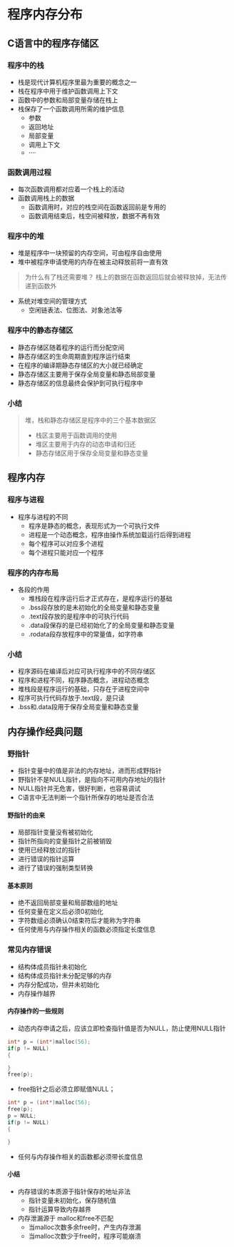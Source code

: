 <!--
 * @Author: your name
 * @Date: 2021-09-24 13:41:44
 * @LastEditTime: 2021-09-26 16:38:18
 * @LastEditors: Please set LastEditors
 * @Description: In User Settings Edit
 * @FilePath: /WorkSpace/C/C进阶/16程序的内存分布.md
-->

# 程序内存分布

## C语言中的程序存储区

### 程序中的栈

- 栈是现代计算机程序里最为重要的概念之一
- 栈在程序中用于维护函数调用上下文
- 函数中的参数和局部变量存储在栈上
- 栈保存了一个函数调用所需的维护信息
  - 参数
  - 返回地址
  - 局部变量
  - 调用上下文
  - ····

### 函数调用过程

- 每次函数调用都对应着一个栈上的活动
- 函数调用栈上的数据
  - 函数调用时，对应的栈空间在函数返回前是专用的
  - 函数调用结束后，栈空间被释放，数据不再有效

### 程序中的堆

- 堆是程序中一块预留的内存空间，可由程序自由使用
- 堆中被程序申请使用的内存在被主动释放前将一直有效

> 为什么有了栈还需要堆？
> 栈上的数据在函数返回后就会被释放掉，无法传递到函数外

- 系统对堆空间的管理方式
  - 空闲链表法、位图法、对象池法等

### 程序中的静态存储区

- 静态存储区随着程序的运行而分配空间
- 静态存储区的生命周期直到程序运行结束
- 在程序的编译期静态存储区的大小就已经确定
- 静态存储区主要用于保存全局变量和静态局部变量
- 静态存储区的信息最终会保护到可执行程序中

### 小结

> 堆，栈和静态存储区是程序中的三个基本数据区
>
> - 栈区主要用于函数调用的使用
> - 堆区主要用于内存的动态申请和归还
> - 静态存储区用于保存全局变量和静态变量

## 程序内存

### 程序与进程

- 程序与进程的不同
  - 程序是静态的概念，表现形式为一个可执行文件
  - 进程是一个动态概念，程序由操作系统加载运行后得到进程
  - 每个程序可以对应多个进程
  - 每个进程只能对应一个程序

### 程序的内存布局

- 各段的作用
  - 堆栈段在程序运行后才正式存在，是程序运行的基础
  - .bss段存放的是未初始化的全局变量和静态变量
  - .text段存放的是程序中的可执行代码
  - .data段保存的是已经初始化了的全局变量和静态变量
  - .rodata段存放程序中的常量值，如字符串

### 小结

- 程序源码在编译后对应可执行程序中的不同存储区
- 程序和进程不同，程序静态概念，进程动态概念
- 堆栈段是程序运行的基础，只存在于进程空间中
- 程序可执行代码存放于.text段，是只读
- .bss和.data段用于保存全局变量和静态变量

## 内存操作经典问题

### 野指针

- 指针变量中的值是非法的内存地址，进而形成野指针
- 野指针不是NULL指针，是指向不可用内存地址的指针
- NULL指针并无危害，很好判断，也容易调试
- C语言中无法判断一个指针所保存的地址是否合法

#### 野指针的由来

- 局部指针变量没有被初始化
- 指针所指向的变量指针之前被销毁
- 使用已经释放过的指针
- 进行错误的指针运算
- 进行了错误的强制类型转换

#### 基本原则

- 绝不返回局部变量和局部数组的地址
- 任何变量在定义后必须0初始化
- 字符数组必须确认0结束符后才能称为字符串
- 任何使用与内存操作相关的函数必须指定长度信息

### 常见内存错误

- 结构体成员指针未初始化
- 结构体成员指针未分配足够的内存
- 内存分配成功，但并未初始化
- 内存操作越界

#### 内存操作的一些规则

- 动态内存申请之后，应该立即检查指针值是否为NULL，防止使用NULL指针

```C
int* p = (int*)malloc(56);
if(p != NULL)
{

}
free(p);
```

- free指针之后必须立即赋值NULL；

```C
int* p = (int*)malloc(56);
free(p);
p = NULL;
if(p != NULL)
{

}
```

- 任何与内存操作相关的函数都必须带长度信息

#### 小结

- 内存错误的本质源于指针保存的地址非法
  - 指针变量未初始化，保存随机值
  - 指针运算导致内存越界
- 内存泄漏源于 malloc和free不匹配
  - 当malloc次数多余free时，产生内存泄漏
  - 当malloc次数少于free时，程序可能崩溃
